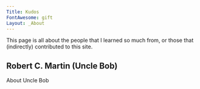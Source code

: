 ```yaml
---
Title: Kudos 
FontAwesome: gift
Layout: _About
---
```


This page is all about the people that I learned so much from, or those that (indirectly) contributed to this site.

## Robert C. Martin (Uncle Bob)

<?# Card ?>
About Uncle Bob
<?#/ Card ?>
